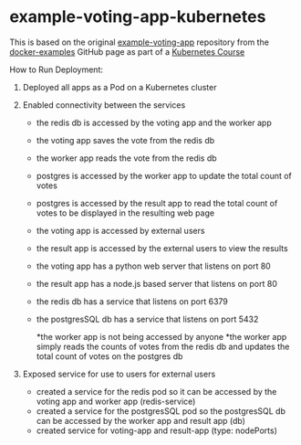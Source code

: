 # example-voting-app-kubernetes
This is based on the original [example-voting-app](https://github.com/dockersamples/example-voting-app) repository from the [docker-examples](https://github.com/dockersamples) GitHub page as part of a [Kubernetes Course](https://www.udemy.com/share/1013LO3@YT9DZnL79ViZr0ccgyT7TulRwsFNIMuUNCZxHZ_dzbCm8BUwFoPf_JAdIcnPK5K2zw==/)


How to Run Deployment:
1. Deployed all apps as a Pod on a Kubernetes cluster

2. Enabled connectivity between the services
     - the redis db is accessed by the voting app and the worker app
     - the voting app saves the vote from the redis db
     - the worker app reads the vote from the redis db
     - postgres is accessed by the worker app to update the total count of votes
     - postgres is accessed by the result app to read the total count of votes to be displayed in the resulting web page
     - the voting app is accessed by external users
     - the result app is accessed by the external users to view the results
  
     - the voting app has a python web server that listens on port 80
     - the result app has a node.js based server that listens on port 80
     - the redis db has a service that listens on port 6379
     - the postgresSQL db has a service that listens on port 5432

       *the worker app is not being accessed by anyone
       *the worker app simply reads the counts of votes from the redis db and updates the total count of votes on the postgres db


  3. Exposed service for use to users for external users
     - created a service for the redis pod so it can be accessed by the voting app and worker app (redis-service) 
     - created a service for the postgresSQL pod so the postgresSQL db can be accessed by the worker app and result app (db) 
     - created service for voting-app and result-app (type: nodePorts)
    
